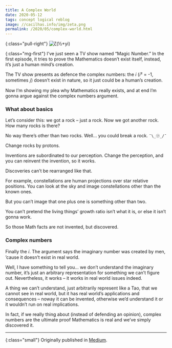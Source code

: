 ```yaml
---
title: A Complex World
date: 2020-05-12
tags: concept logical reblog
image: //cacilhas.info/img/zeta.png
permalink: /2020/05/complex-world.html
---
```

[image]: {{{image}}}
[Medium]: https://cacilhas.medium.com/a-complex-world-b22e18f2147f

{:class="pull-right"} ![ζ(½+yi)][image]

{:class="mg-first"} I’ve just seen a TV show named “Magic Number.” In the first
episode, it tries to prove the Mathematics doesn’t exist itself, instead, it’s
just a human mind’s creation.

The TV show presents as defence the complex numbers: the 𝑖 (𝑖² = -1, sometimes
𝑗) doesn’t exist in nature, so it just could be a human’s creation.

Now I’m showing my plea why Mathematics really exists, and at end I’m gonna
argue against the complex numbers argument.

### What about basics

Let’s consider this: we got a rock – just a rock. Now we got another rock. How
many rocks is there?


No way there’s other than two rocks. Well… you could break a rock. `¯\_㋡_/¯`

Change rocks by protons.

Inventions are subordinated to our perception. Change the perception, and you
can reinvent the invention, so it works.

Discoveries can’t be rearranged like that.

For example, constellations are human projections over star relative positions.
You can look at the sky and image constellations other than the known ones.

But you can’t image that one plus one is something other than two.

You can’t pretend the living things’ growth ratio isn’t what it is, or else it
isn’t gonna work.

So those Math facts are not invented, but discovered.

### Complex numbers

Finally the 𝑖. The argument says the imaginary number was created by men,
’cause it doesn’t exist in real world.

Well, I have something to tell you… we don’t understand the imaginary number,
it’s just an arbitrary representation for something we can’t figure out.
Nevertheless, it works – it works in real world issues indeed.

A thing we can’t understand, just arbitrarily represent like a Tao, that we
cannot see in real world, but it has real world’s applications and consequences
– noway it can be invented, otherwise we’d understand it or it wouldn’t run on
real implications.

In fact, if we really thing about (instead of defending an opinion), complex
numbers are the ultimate proof Mathematics is real and we’ve simply discovered
it.

-----

{:class="small"} Originally published in [Medium][].

